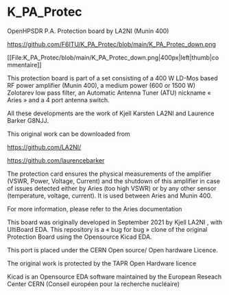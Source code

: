 # K_PA_Protec

OpenHPSDR P.A. Protection board by LA2NI (Munin 400)


https://github.com/F6ITU/K_PA_Protec/blob/main/K_PA_Protec_down.png


[[File:K_PA_Protec/blob/main/K_PA_Protec_down.png|400px|left|thumb|commentaire]]


This protection board is part of a set consisting of a 400 W LD-Mos based RF power amplifier (Munin 400), 
a medium power (600 or 1500 W) Zolotarev low pass filter, an Automatic Antenna Tuner (ATU) nickname « Aries » 
and a 4 port antenna switch.

All these developments are the work of Kjell Karsten LA2NI and Laurence Barker G8NJJ.

This original work can be downloaded from 

https://github.com/LA2NI/


https://github.com/laurencebarker

The protection card ensures the physical measurements of the amplifier (VSWR, Power, Voltage, Current) and the shutdown of this amplifier in case of issues detected either by Aries (too high VSWR) or by any other sensor (temperature, voltage, current). It is used between Aries and Munin 400. 

For more information, please refer to the Aries documentation


This board was originally developed in September 2021 by Kjell LA2NI , with UltiBoard EDA. This repository is a « bug for bug » clone of the original Protection Board using the Opensource Kicad EDA. 

This port is placed under the CERN Open source/ Open hardware Licence.

The original work is protected by the TAPR Open Hardware licence

Kicad is an Opensource EDA software maintained by the European Reseach Center CERN (Conseil européen pour la recherche nucléaire)

